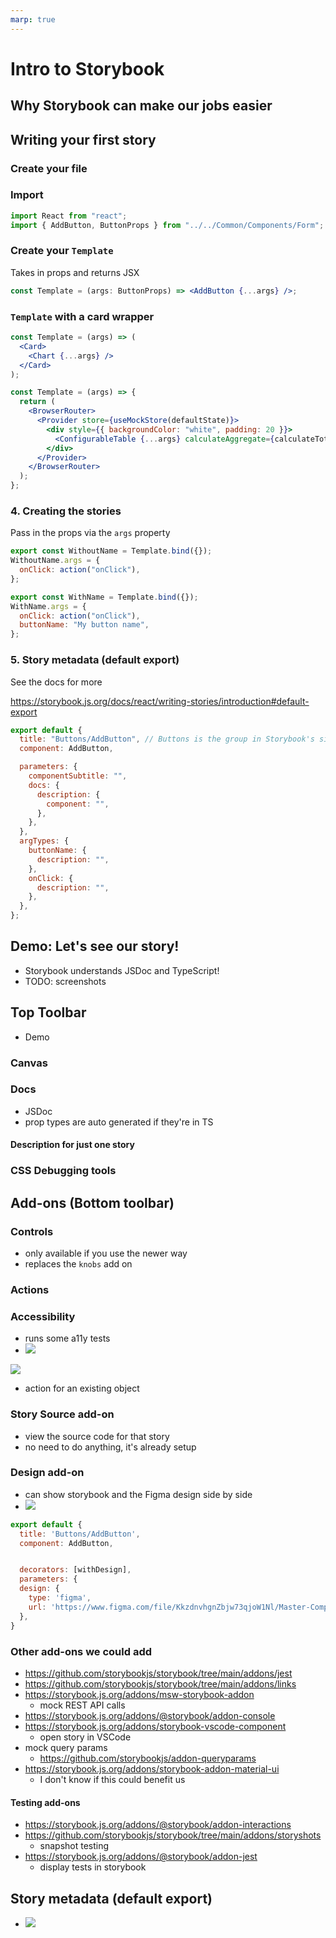 ```yaml
---
marp: true
---
```


# Intro to Storybook

## Why Storybook can make our jobs easier

## Writing your first story

### Create your file

### Import

```jsx
import React from "react";
import { AddButton, ButtonProps } from "../../Common/Components/Form";
```

### Create your `Template`

Takes in props and returns JSX

```jsx
const Template = (args: ButtonProps) => <AddButton {...args} />;
```

### `Template` with a card wrapper

```jsx
const Template = (args) => (
  <Card>
    <Chart {...args} />
  </Card>
);
```

```jsx
const Template = (args) => {
  return (
    <BrowserRouter>
      <Provider store={useMockStore(defaultState)}>
        <div style={{ backgroundColor: "white", padding: 20 }}>
          <ConfigurableTable {...args} calculateAggregate={calculateTotal} />
        </div>
      </Provider>
    </BrowserRouter>
  );
};
```

### 4. Creating the stories

Pass in the props via the `args` property

```jsx
export const WithoutName = Template.bind({});
WithoutName.args = {
  onClick: action("onClick"),
};

export const WithName = Template.bind({});
WithName.args = {
  onClick: action("onClick"),
  buttonName: "My button name",
};
```

### 5. Story metadata (default export)

See the docs for more

https://storybook.js.org/docs/react/writing-stories/introduction#default-export

```jsx
export default {
  title: "Buttons/AddButton", // Buttons is the group in Storybook's sidebar
  component: AddButton,

  parameters: {
    componentSubtitle: "",
    docs: {
      description: {
        component: "",
      },
    },
  },
  argTypes: {
    buttonName: {
      description: "",
    },
    onClick: {
      description: "",
    },
  },
};
```

## Demo: Let's see our story!

- Storybook understands JSDoc and TypeScript!
- TODO: screenshots

## Top Toolbar

- Demo

### Canvas

### Docs

- JSDoc
- prop types are auto generated if they're in TS

#### Description for just one story

### CSS Debugging tools

## Add-ons (Bottom toolbar)

### Controls

- only available if you use the newer way
- replaces the `knobs` add on

### Actions

### Accessibility

- runs some a11y tests
- ![](2022-01-06-10-57-57.png)

![](2022-01-06-10-31-31.png)

- action for an existing object

### Story Source add-on

- view the source code for that story
- no need to do anything, it's already setup

### Design add-on

- can show storybook and the Figma design side by side
- ![](2022-01-06-10-39-57.png)

```js
export default {
  title: 'Buttons/AddButton',
  component: AddButton,


  decorators: [withDesign],
  parameters: {
  design: {
    type: 'figma',
    url: 'https://www.figma.com/file/KkzdnvhgnZbjw73qjoW1Nl/Master-Components?node-id=0%3A1',
  },
}
```

### Other add-ons we could add

- https://github.com/storybookjs/storybook/tree/main/addons/jest
- https://github.com/storybookjs/storybook/tree/main/addons/links
- https://storybook.js.org/addons/msw-storybook-addon
  - mock REST API calls
- https://storybook.js.org/addons/@storybook/addon-console
- https://storybook.js.org/addons/storybook-vscode-component
  - open story in VSCode
- mock query params
  - https://github.com/storybookjs/addon-queryparams
- https://storybook.js.org/addons/storybook-addon-material-ui
  - I don't know if this could benefit us

#### Testing add-ons

- https://storybook.js.org/addons/@storybook/addon-interactions
- https://github.com/storybookjs/storybook/tree/main/addons/storyshots
  - snapshot testing
- https://storybook.js.org/addons/@storybook/addon-jest
  - display tests in storybook

## Story metadata (default export)

- ![](2022-01-06-10-40-24.png)
